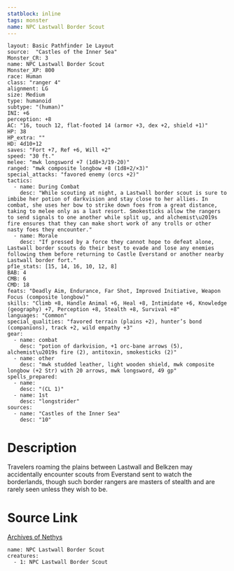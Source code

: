 ```yaml
---
statblock: inline
tags: monster
name: NPC Lastwall Border Scout
---
```

```statblock
layout: Basic Pathfinder 1e Layout
source:  "Castles of the Inner Sea"
Monster_CR: 3
name: NPC Lastwall Border Scout
Monster_XP: 800
race: Human
class: "ranger 4"
alignment: LG
size: Medium
type: humanoid
subtype: "(human)"
INI: +6
perception: +8
AC: "16, touch 12, flat-footed 14 (armor +3, dex +2, shield +1)"
HP: 38
HP_extra: ""
HD: 4d10+12
saves: "Fort +7, Ref +6, Will +2"
speed: "30 ft."
melee: "mwk longsword +7 (1d8+3/19-20)"
ranged: "mwk composite longbow +8 (1d8+2/×3)"
special_attacks: "favored enemy (orcs +2)"
tactics:
  - name: During Combat
    desc: "While scouting at night, a Lastwall border scout is sure to imbibe her potion of darkvision and stay close to her allies. In combat, she uses her bow to strike down foes from a great distance, taking to melee only as a last resort. Smokesticks allow the rangers to send signals to one another while split up, and alchemist\u2019s fire ensures that they can make short work of any trolls or other nasty foes they encounter."
  - name: Morale
    desc: "If pressed by a force they cannot hope to defeat alone, Lastwall border scouts do their best to evade and lose any enemies following them before returning to Castle Everstand or another nearby Lastwall border fort."
pf1e_stats: [15, 14, 16, 10, 12, 8]
BAB: 4
CMB: 6
CMD: 18
feats: "Deadly Aim, Endurance, Far Shot, Improved Initiative, Weapon Focus (composite longbow)"
skills: "Climb +8, Handle Animal +6, Heal +8, Intimidate +6, Knowledge (geography) +7, Perception +8, Stealth +8, Survival +8"
languages: "Common"
special_qualities: "favored terrain (plains +2), hunter’s bond (companions), track +2, wild empathy +3"
gear:
  - name: combat
    desc: "potion of darkvision, +1 orc-bane arrows (5), alchemist\u2019s fire (2), antitoxin, smokesticks (2)"
  - name: other
    desc: "mwk studded leather, light wooden shield, mwk composite longbow (+2 Str) with 20 arrows, mwk longsword, 49 gp"
spells_prepared:
  - name:
    desc: "(CL 1)"
  - name: 1st
    desc: "longstrider"
sources:
  - name: "Castles of the Inner Sea"
    desc: "10"
```
# Description
Travelers roaming the plains between Lastwall and Belkzen may accidentally encounter scouts from Everstand sent to watch the borderlands, though such border rangers are masters of stealth and are rarely seen unless they wish to be.
# Source Link
[Archives of Nethys](https://aonprd.com/NPCDisplay.aspx?ItemName=Lastwall%20Border%20Scout)
```encounter-table
name: NPC Lastwall Border Scout
creatures:
  - 1: NPC Lastwall Border Scout
```
